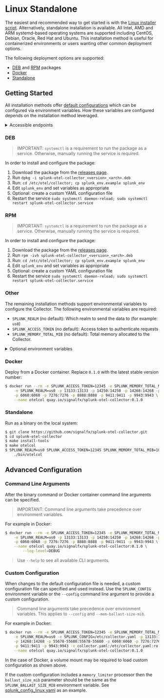 # Linux Standalone

The easiest and recommended way to get started is with the [Linux installer
script](./linux-installer.md). Alternatively, standalone installation is available.
All Intel, AMD and ARM systemd-based operating systems are supported including
CentOS, Debian, Oracle, Red Hat and Ubuntu. This installation method is useful
for containerized environments or users wanting other common deployment
options.

The following deployment options are supported:

- [DEB](#DEB) and [RPM](#RPM) packages
- [Docker](#docker)
- [Standalone](#standalone)

## Getting Started

All installation methods offer [default
configurations](https://github.com/signalfx/splunk-otel-collector/blob/main/cmd/otelcol/config/collector)
which can be configured via environment variables. How these variables are
configured depends on the installation method leveraged.

<details>
<summary>
Accessible endpoints
</summary>
With the Collector configured, the following endpoints are accessible:

- `http(s)://<collectorFQDN>:13133/` Health endpoint useful for load balancer monitoring
- `http(s)://<collectorFQDN>:[14250|14268]` Jaeger [gRPC|Thrift HTTP] receiver
- `http(s)://<collectorFQDN>:55678` OpenCensus gRPC and HTTP receiver
- `http(s)://localhost:55679/debug/[tracez|pipelinez]` zPages monitoring
- `http(s)://<collectorFQDN>:55680` OpenTelemetry gRPC receiver
- `http(s)://<collectorFQDN>:6060` HTTP Forwarder used to receive Smart Agent `apiUrl` data
- `http(s)://<collectorFQDN>:7276` SignalFx Infrastructure Monitoring gRPC receiver
- `http(s)://localhost:8888/metrics` Prometheus metrics for the Collector
- `http(s)://<collectorFQDN>:9411/api/[v1|v2]/spans` Zipkin JSON (can be set to proto)receiver
- `http(s)://<collectorFQDN>:9943/v2/trace` SignalFx APM receiver
</details>

### DEB

> IMPORTANT: `systemctl` is a requirement to run the package as a service.
> Otherwise, manually running the service is required.

In order to install and configure the package:

1. Download the package from the [releases
   page](https://github.com/signalfx/splunk-otel-collector/releases).
2. Run `dpkg -i splunk-otel-collector_<version>_<arch>.deb`
3. Run: `cd /etc/otel/collector; cp splunk_env.example splunk_env`
4. Edit `splunk_env` and set variables as appropriate
5. Optional: create a custom YAML configuration file
6. Restart the service `sudo systemctl daemon-reload; sudo systemctl restart splunk-otel-collector.service`

### RPM

> IMPORTANT: `systemctl` is a requirement to run the package as a service.
> Otherwise, manually running the service is required.

In order to install and configure the package:

1. Download the package from the [releases
   page](https://github.com/signalfx/splunk-otel-collector/releases).
2. Run `rpm -ivh splunk-otel-collector_<version>_<arch>.deb`
3. Run: `cd /etc/otel/collector; cp splunk_env.example splunk_env`
4. Edit `splunk_env` and set variables as appropriate
5. Optional: create a custom YAML configuration file
6. Restart the service `sudo systemctl daemon-reload; sudo systemctl restart splunk-otel-collector.service`

### Other

The remaining installation methods support environmental variables to configure
the Collector. The following environmental variables are required:

- `SPLUNK_REALM` (no default): Which realm to send the data to (for example: `us0`)
- `SPLUNK_ACCESS_TOKEN` (no default): Access token to authenticate requests
- `SPLUNK_MEMORY_TOTAL_MIB` (no default): Total memory allocated to the Collector.

<details>
<summary>
Optional environment variables
</summary>

- `SPLUNK_CONFIG` (default = `/etc/otel/collector/splunk_config_linux.yaml`): Which configuration to load.
- `SPLUNK_BALLAST_SIZE_MIB` (no default): How much memory to allocate to the ballast.
- For Linux systems:
  - `SPLUNK_MEMORY_LIMIT_PERCENTAGE` (default = `90`): Maximum total memory to be allocated by the process heap.
  - `SPLUNK_MEMORY_SPIKE_PERCENTAGE` (default = `20`): Maximum spike between the measurements of memory usage.
- For non-Linux systems:
  - `SPLUNK_MEMORY_LIMIT_MIB` (no default): Maximum total memory to be allocated by the process heap.
  - `SPLUNK_MEMORY_SPIKE_MIB` (no default): Maximum spike between the measurements of memory usage.

> `SPLUNK_MEMORY_TOTAL_MIB` automatically configures the ballast, memory limit,
> and memory spike. If the optional environment variables are defined, they
> will override the value calculated from `SPLUNK_MEMORY_TOTAL_MIB`.
</details>

### Docker

Deploy from a Docker container. Replace `0.1.0` with the latest stable version number:

```bash
$ docker run --rm -e SPLUNK_ACCESS_TOKEN=12345 -e SPLUNK_MEMORY_TOTAL_MIB=1024 \
    -e SPLUNK_REALM=us0 -p 13133:13133 -p 14250:14250 -p 14268:14268 -p 55678-55680:55678-55680 \
    -p 6060:6060 -p 7276:7276 -p 8888:8888 -p 9411:9411 -p 9943:9943 \
    --name otelcol quay.io/signalfx/splunk-otel-collector:0.1.0
```

### Standalone

Run as a binary on the local system:

```bash
$ git clone https://github.com/signalfx/splunk-otel-collector.git
$ cd splunk-otel-collector
$ make install-tools
$ make otelcol
$ SPLUNK_REALM=us0 SPLUNK_ACCESS_TOKEN=12345 SPLUNK_MEMORY_TOTAL_MIB=1024 \
    ./bin/otelcol
```

## Advanced Configuration

### Command Line Arguments

After the binary command or Docker container command line arguments can be
specified.

> IMPORTANT: Command line arguments take precedence over environment variables.

For example in Docker:

```bash
$ docker run --rm -e SPLUNK_ACCESS_TOKEN=12345 -e SPLUNK_MEMORY_TOTAL_MIB=1024 \
    -e SPLUNK_REALM=us0 -p 13133:13133 -p 14250:14250 -p 14268:14268 -p 55678-55680:55678-55680 \
    -p 6060:6060 -p 7276:7276 -p 8888:8888 -p 9411:9411 -p 9943:9943 \
    --name otelcol quay.io/signalfx/splunk-otel-collector:0.1.0 \
        --log-level=DEBUG
```

> Use `--help` to see all available CLI arguments.

### Custom Configuration

When changes to the default configuration file is needed, a custom
configuration file can specified and used instead. Use the `SPLUNK_CONFIG`
environment variable or the `--config` command line argument to provide a
custom configuration.

> Command line arguments take precedence over environment variables. This
> applies to `--config` and `--mem-ballast-size-mib`.

For example in Docker:

```bash
$ docker run --rm -e SPLUNK_ACCESS_TOKEN=12345 -e SPLUNK_MEMORY_TOTAL_MIB=1024 \
    -e SPLUNK_REALM=us0 -e SPLUNK_CONFIG=/etc/collector.yaml -p 13133:13133 -p 14250:14250 \
    -p 14268:14268 -p 55678-55680:55678-55680 -p 6060:6060 -p 7276:7276 -p 8888:8888 \
    -p 9411:9411 -p 9943:9943 -v collector.yaml:/etc/collector.yaml:ro \
    --name otelcol quay.io/signalfx/splunk-otel-collector:0.1.0
```

In the case of Docker, a volume mount may be required to load custom
configuration as shown above.

If the custom configuration includes a `memory_limiter` processor then the
`ballast_size_mib` parameter should be the same as the
`SPLUNK_BALLAST_SIZE_MIB` environment variable. See
[splunk_config_linux.yaml](cmd/otelcol/config/collector/splunk_config_linux.yaml)
as an example.
